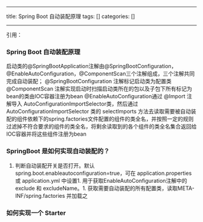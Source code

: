 
--- 
title:  Spring Boot 自动装配原理 
tags: []
categories: [] 

---
引用：  

### Spring Boot 自动装配原理

启动类的@SpringBootApplication注解由@SpringBootConfiguration，@EnableAutoConfiguration，@ComponentScan三个注解组成，三个注解共同完成自动装配； @SpringBootConfiguration 注解标记启动类为配置类 @ComponentScan 注解实现启动时扫描启动类所在的包以及子包下所有标记为bean的类由IOC容器注册为bean @EnableAutoConfiguration通过 @Import 注解导入 AutoConfigurationImportSelector类，然后通过AutoConfigurationImportSelector 类的 selectImports 方法去读取需要被自动装配的组件依赖下的spring.factories文件配置的组件的类全名，并按照一定的规则过滤掉不符合要求的组件的类全名，将剩余读取到的各个组件的类全名集合返回给IOC容器并将这些组件注册为bean

### SpringBoot 是如何实现自动装配的？
1. 判断自动装配开关是否打开。默认spring.boot.enableautoconfiguration=true，可在 application.properties 或 application.yml 中设置1. 用于获取EnableAutoConfiguration注解中的 exclude 和 excludeName。1. 获取需要自动装配的所有配置类，读取META-INF/spring.factories 并加载之
### 如何实现一个 Starter


